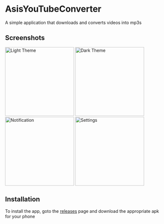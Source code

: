 # AsisYouTubeConverter
A simple application that downloads and converts videos into mp3s 

## Screenshots

<img width=225 
src="https://lh3.googleusercontent.com/drive-viewer/AJc5JmTXsUp10Dz0IM4EzyjkuSdFS7Jcg-jSatfJIMiKw0IkNGhHyo6D2X5VXk7nemsrZHYiceoltWI=w1920-h927"
alt="Light Theme" />
<img width=225 
src="https://lh3.googleusercontent.com/drive-viewer/AJc5JmQUQ_IePk2qHpaBxTJQsfj5-BnfaefIxI_OY8MGZbkqunU65XrgwWWcmoX9lR3kzTiaiHPQZMA=w1920-h927"
alt="Dark Theme" />
<img width=225 
src="https://lh3.googleusercontent.com/drive-viewer/AJc5JmTZJAya-mMJpUGSuMr0wjChvPue-Ofk8JxO3IvBVLtLRkHG0OrNsXViPRmYD3gMBqvKV3HM9h0=w1920-h927"
alt="Notification" />
<img width=225 
src="https://lh3.googleusercontent.com/drive-viewer/AJc5JmSUteqCzOEURUBJRnQDBqQWffLLj6FAuyKwByjQgImHLvWiVMeM1rZ0xeHXL7FWU6ilI8IaV4Q=w1920-h927"
alt="Settings" />

## Installation
To install the app, goto the <a href="https://github.com/Asis2019/AsisYouTubeConverter/releases" >releases</a> page and download the appropriate apk for your phone
